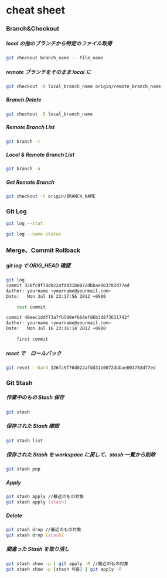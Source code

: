 # cheat sheet

### Branch&Checkout

##### local の他のブランチから特定のファイル取得

```bash
git checkout branch_name -- file_name
```

##### remote ブランチをそのまま local に

```bash
git checkout -b local_branch_name origin/remote_branch_name
```

##### Branch Delete

```bash
git checkout -D local_branch_name
```

##### Remote Branch List

```bash
git branch -r
```

##### Local & Remote Branch List

```bash
git branch -a
```

##### Get Remote Branch

```bash
git checkout -t origin/BRANCH_NAME
```

### Git Log

```bash
git log --stat
```

```bash
git log --name-status
```

### Merge、Commit Rollback

##### git log で ORIG_HEAD 確認

```bash
git log
commit 326fc9f70d022afdd31b0072dbbae003783d77ed
Author: yourname <yourname@yourmail.com>
Date:   Mon Jul 16 23:17:56 2012 +0900

    test commit

commit 48eec1ddf73a7fb508ef664efd6b3d873631742f
Author: yourname <yourname@yourmail.com>
Date:   Mon Jul 16 23:16:14 2012 +0900

    first commit
```

##### reset で　ロールバック

```bash
git reset --hard 326fc9f70d022afdd31b0072dbbae003783d77ed
```

### Git Stash

##### 作業中のもの Stash 保存

```bash
git stash
```

##### 保存された Stash 確認

```bash
git stash list
```

##### 保存された Stash を workspace に戻して、stash 一覧から削除

```bash
git stash pop
```

##### Apply

```bash
git stash apply //最近のもの対象
git stash apply [stash]
```

##### Delete

```bash
git stash drop //最近のもの対象
git stash drop [stash]
```

##### 間違った Stash を取り消し

```bash
git stash show -p | git apply -R //最近のもの対象
git stash show -p [stash 이름] | git apply -R
```
